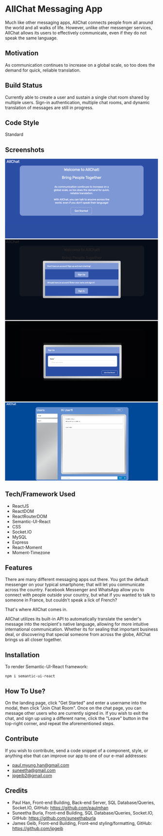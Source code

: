 # AllChat Messaging App

Much like other messaging apps, AllChat connects people from all around the world and all walks of life. However, unlike other messenger services, AllChat allows its users to effectively communicate, even if they do not speak the same language.

## Motivation

As communication continues to increase on a global scale, so too does the demand for quick, reliable translation.

## Build Status

Currently able to create a user and sustain a single chat room shared by multiple users. Sign-in authentication, multiple chat rooms, and dynamic translation of messages are still in progress. 

## Code Style

Standard

## Screenshots
![](client/src/assets/images/LandingPage.png)
![](client/src/assets/images/FirstModal.png)
![](client/src/assets/images/SignUpModal.png)
![](client/src/assets/images/Chat.png)

## Tech/Framework Used

- ReactJS
- ReactDOM
- ReactRouterDOM
- Semantic-UI-React
- CSS
- Socket.IO
- MySQL
- Express
- React-Moment
- Moment-Timezone


## Features

There are many different messaging apps out there. You got the default messenger on your typical smartphone; that will let you communicate across the country. Facebook Messenger and WhatsApp allow you to connect with people outside your country, but what if you wanted to talk to someone in France, but couldn't speak a lick of French? 

That's where AllChat comes in. 

AllChat utilizes its built-in API to automatically translate the sender's message into the recipient's native language, allowing for more intuitive international communication. Whether its for sealing that important business deal, or discovering that special someone from across the globe, AllChat brings us all closer together.

## Installation

To render Semantic-UI-React framework:
```
npm i semantic-ui-react
```

## How To Use?

On the landing page, click "Get Started" and enter a username into the modal, then click "Join Chat Room". Once on the chat page, you can message other users who are currently signed in. If you wish to exit the chat, and sign up using a different name, click the "Leave" button in the top-right corner, and repeat the aforementioned steps.

## Contribute

If you wish to contribute, send a code snippet of a component, style, or anything else that can improve our app to one of our e-mail addresses:

- paul.myung.han@gmail.com
- suneetha@gmail.com
- jpgeib2@gmail.com

## Credits

- Paul Han, Front-end Building, Back-end Server, SQL Database/Queries, Socket.IO, GitHub: https://github.com/paulmhan
- Suneetha Burla, Front-end Building, SQL Database/Queries, Socket.IO, GitHub: https://github.com/suneethaburla
- James Geib, Front-end Building, Front-end styling/formatting, GitHub: https://github.com/jpgeib

